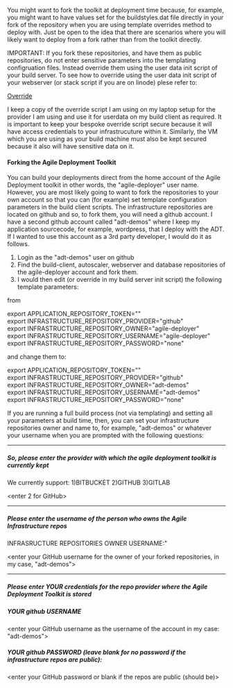You might want to fork the toolkit at deployment time because, for example, you might want to have values set for the buildstyles.dat file directly in your fork of the repository when you are using template overrides method to deploy with. Just be open to the idea that there are scenarios where you will likely want to deploy from a fork rather than from the toolkit directly. 

IMPORTANT: If you fork these repositories, and have them as public repositories, do not enter sensitive parameters into the templating configruation files. Instead override them using the user data init script of your build server. To see how to override using the user data init script of your webserver (or stack script if you are on linode) plese refer to:


[Override](https://github.com/agile-deployer/agile-infrastructure-build-client-scripts/blob/master/templatedconfigurations/templateoverrides.md)

I keep a copy of the override script I am using on my laptop setup for the provider I am using and use it for userdata on my build client as required. It is important to keep your bespoke override script secure because it will have access credentials to your infrastrucuture within it. Similarly, the VM which you are using as your build machine must also be kept secured because it also will have sensitive data on it. 

#### Forking the Agile Deployment Toolkit

You can build your deployments direct from the home account of the Agile Deployment toolkit in other words, the "agile-deployer" user name.
However, you are most likely going to want to fork the repositories to your own account so that you can (for example) set template configuration parameters in the build client scripts.
The infrastructure repositories are located on github and so, to fork them, you will need a github account. I have a second github account called "adt-demos" where I keep my application sourcecode, for example, wordpress, that I deploy with the ADT. If I wanted to use this account as a 3rd party developer, I would do it as follows.

1. Login as the "adt-demos" user on github
2. Find the build-client, autoscaler, webserver and database repositories of the agile-deployer account and fork them.
3. I would then edit (or override in my build server init script) the following template parameters:

from

export APPLICATION_REPOSITORY_TOKEN=""  
export INFRASTRUCTURE_REPOSITORY_PROVIDER="github"  
export INFRASTRUCTURE_REPOSITORY_OWNER="agile-deployer"  
export INFRASTRUCTURE_REPOSITORY_USERNAME="agile-deployer"  
export INFRASTRUCTURE_REPOSITORY_PASSWORD="none"  

and change them to:

export APPLICATION_REPOSITORY_TOKEN=""  
export INFRASTRUCTURE_REPOSITORY_PROVIDER="github"  
export INFRASTRUCTURE_REPOSITORY_OWNER="adt-demos"  
export INFRASTRUCTURE_REPOSITORY_USERNAME="adt-demos"  
export INFRASTRUCTURE_REPOSITORY_PASSWORD="none"  

If you are running a full build process (not via templating) and setting all your parameters at build time, then, you can set your infrastructure repositories owner and name to, for example, "adt-demos" or whatever your username when you are prompted with the following questions:

----------------
##### So, please enter the provider with which the agile deployment toolkit is currently kept  
 We currently support: 1)BITBUCKET 2)GITHUB 3)GITLAB                                    
  
<enter 2 for GitHub>  

---------------
  
##### Please enter the username of the person who owns the Agile Infrastructure repos 

INFRASRUCTURE REPOSITORIES OWNER USERNAME:"  

<enter your GitHub username for the owner of your forked repositories, in my case, "adt-demos">  
  
------------------
  
##### Please enter **YOUR** credentials for the repo provider where the Agile Deployment Toolkit is stored
##### YOUR github USERNAME  

<enter your GitHub username as the username of the account in my case: "adt-demos">   
 
##### YOUR github PASSWORD (leave blank for no password if the infrastructure repos are public):  

<enter your GitHub password or blank if the repos are public (should be)>  

